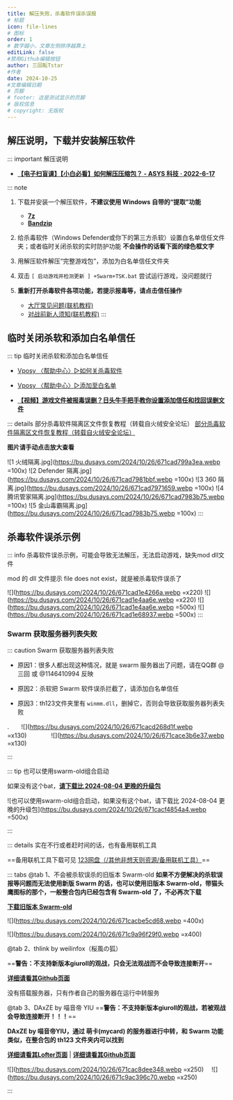 ```yaml
---
title: 解压失败，杀毒软件误杀误报
# 标题
icon: file-lines
# 图标
order: 1
# 数字越小，文章左侧排序越靠上
editLink: false
#禁用Github编辑按钮
author: 三回転Tstar
#作者
date: 2024-10-25
#文章编辑日期
# 页脚
# footer: 这是测试显示的页脚
# 版权信息
# copyright: 无版权
---
```


## 解压说明，下载并安装解压软件
::: important 解压说明

- [**【电子扫盲课】【小白必看】如何解压压缩包？ - ASYS 科技 · 2022-6-17**](https://www.bilibili.com/video/BV1xZ4y1v7pU/)

::: note
1. 下载并安装一个解压软件，**不建议使用 Windows 自带的“提取”功能**
   - [**7z**](https://www.7-zip.org/)
   - [**Bandzip**](https://www.bandisoft.com/bandizip/)

2. 给杀毒软件（Windows Defender或你下的第三方杀软）设置白名单信任文件夹；或者临时关闭杀软的实时防护功能
**不会操作的话看下面的绿色框文字**

1. 用解压软件解压“完整游戏包”，添加为白名单信任文件夹

2. 双击 `[ 启动游戏并检测更新 ] +Swarm+TSK.bat` 尝试运行游戏，没问题就行

3. **重新打开杀毒软件各项功能，若提示报毒等，请点击信任操作**
   - [大厅常见问题(联机教程)](/FAQ/Play/LobbyGuide.html)
   - [对战前新人须知(联机教程)](/Beginners/BeforePlaying.html)
:::


## 临时关闭杀软和添加白名单信任
::: tip 临时关闭杀软和添加白名单信任
- [Vposy 〈帮助中心〉▷如何关杀毒软件](https://mp.weixin.qq.com/s/kivDC7BhuZ8i1Uefr7eQJQ)

- [Vposy 〈帮助中心〉▷添加至白名单](https://mp.weixin.qq.com/s/xN2OK0oYU4MqsYlFqTL_qQ)

- [**【视频】游戏文件被报毒误删？日头牛手把手教你设置添加信任和找回误删文件**](https://www.bilibili.com/video/BV1Uu411A7Hh/)

::: details 部分杀毒软件隔离区文件恢复教程（转载自火绒安全论坛）
[部分杀毒软件隔离区文件恢复教程（转载自火绒安全论坛）](https://bbs.huorong.cn/forum.php?mod=viewthread&tid=45850)

**图片请手动点击放大查看**

![1 火绒隔离.jpg](https://bu.dusays.com/2024/10/26/671cad799a3ea.webp =100x) ![2 Defender 隔离.jpg](https://bu.dusays.com/2024/10/26/671cad7981bbf.webp =100x) ![3 360 隔离.jpg](https://bu.dusays.com/2024/10/26/671cad7971659.webp =100x) ![4 腾讯管家隔离.jpg](https://bu.dusays.com/2024/10/26/671cad7983b75.webp =100x) ![5 金山毒霸隔离.jpg](https://bu.dusays.com/2024/10/26/671cad7983b75.webp =100x)
:::

## 杀毒软件误杀示例
::: info 杀毒软件误杀示例，可能会导致无法解压，无法启动游戏，缺失mod dll文件

mod 的 dll 文件提示 file does not exist，就是被杀毒软件误杀了

![](https://bu.dusays.com/2024/10/26/671cad1e4266a.webp =x220) ![](https://bu.dusays.com/2024/10/26/671cad1e4aa6e.webp =x220)
![](https://bu.dusays.com/2024/10/26/671cad1e4aa6e.webp =500x) ![](https://bu.dusays.com/2024/10/26/671cad1e68937.webp =500x)
:::

<!-- #region swarm-down -->
### Swarm 获取服务器列表失败
::: caution Swarm 获取服务器列表失败

- 原因1：很多人都出现这种情况，就是 swarm 服务器出了问题，请在QQ群 @三回 或 @1146410994 反映

- 原因2：杀软把 Swarm 软件误杀拦截了，请添加白名单信任

- 原因3：th123文件夹里有 `winmm.dll`，删掉它，否则会导致获取服务器列表失败

.　　![](https://bu.dusays.com/2024/10/26/671cacd268d1f.webp =x130)　　　　![](https://bu.dusays.com/2024/10/26/671cace3b6e37.webp =x130)



:::

::: tip 也可以使用swarm-old组合启动

如果没有这个bat，[**请下载比 2024-08-04 更晚的升级包**](/about/)

![也可以使用swarm-old组合启动，如果没有这个bat，请下载比 2024-08-04 更晚的升级包](https://bu.dusays.com/2024/10/26/671cacf4854a4.webp =500x)

:::



::: details 实在不行或者赶时间的话，也有备用联机工具

==备用联机工具下载可见 [123网盘（/其他非想天则资源/备用联机工具）](https://www.123pan.com/s/scmzVv-Z3h6v.html)==

::: tabs
@tab 1、不会被杀软误杀的旧版本 Swarm-old
**如果不方便解决的杀软误报等问题而无法使用新版 Swarm 的话，也可以使用旧版本 Swarm-old，带猫头鹰图标的那个，一般整合包内已经包含有 Swarm-old 了，不必再次下载**

[**下载旧版本 Swarm-old**](https://gitee.com/sanhuizhuan/SokuMods/releases/download/v1/swarm-old.zip)

![](https://bu.dusays.com/2024/10/26/671cacbe5cd68.webp =400x)

![](https://bu.dusays.com/2024/10/26/671c9a96f29f0.webp =x400)

@tab 2、thlink by weilinfox（桜風の狐）

==**警告：不支持新版本giuroll的观战，只会无法观战而不会导致连接断开**==

[**详细请看其Github页面**](https://github.com/weilinfox/youmu-thlink)

没有搭载服务器，只有作者自己的服务器在运行中转服务

@tab 3、DAxZE by 喵音帝 YIU
==**警告：不支持新版本giuroll的观战，若被观战会导致连接断开！！！**==

**DAxZE by 喵音帝YIU，通过 萌卡(mycard) 的服务器进行中转，和 Swarm 功能类似，在整合包的 th123 文件夹内可以找到**

[**详细请看其Lofter页面**](https://usaginya.lofter.com/post/1d56d69b_1c93aa6aa) | [**详细请看其Github页面**](https://github.com/usaginya/DAxZE)

![](https://bu.dusays.com/2024/10/26/671cac8dee348.webp =x250) 　![](https://bu.dusays.com/2024/10/26/671c9ac396c70.webp =x250)

:::
<!-- #endregion swarm-down -->
